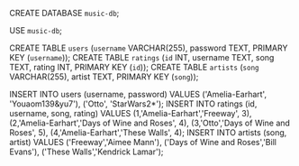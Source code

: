 CREATE DATABASE `music-db`;

USE `music-db`;

CREATE TABLE `users` (`username` VARCHAR(255), password TEXT, PRIMARY KEY (`username`));
CREATE TABLE `ratings` (`id` INT, username TEXT, song TEXT, rating INT, PRIMARY KEY (`id`));
CREATE TABLE `artists` (`song` VARCHAR(255), artist TEXT, PRIMARY KEY (`song`));

INSERT INTO users (username, password) VALUES ('Amelia-Earhart', 'Youaom139&yu7'), ('Otto', 'StarWars2\*');
INSERT INTO ratings (id, username, song, rating) VALUES
(1,'Amelia-Earhart','Freeway', 3),
(2,'Amelia-Earhart','Days of Wine and Roses', 4),
(3,'Otto','Days of Wine and Roses', 5),
(4,'Amelia-Earhart','These Walls', 4);
INSERT INTO artists (song, artist) VALUES
('Freeway','Aimee Mann'),
('Days of Wine and Roses','Bill Evans'),
('These Walls','Kendrick Lamar');
